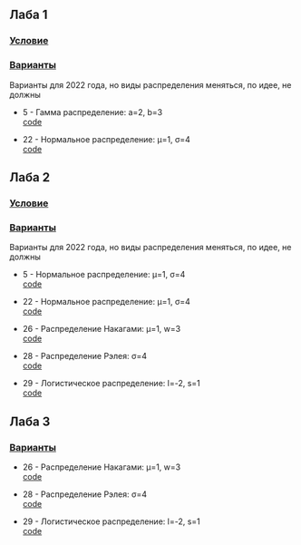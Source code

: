 ## Лаба 1

### [Условие][task_1]

### [Варианты][variants]

Варианты для 2022 года, но виды распределения меняться, по идее, не должны

* 5 - Гамма распределение: a=2, b=3  
  [code][laba_1_5]

* 22 - Нормальное распределение: μ=1, σ=4  
  [code][laba_1_22]


## Лаба 2

### [Условие][task_2]

### [Варианты][variants]

Варианты для 2022 года, но виды распределения меняться, по идее, не должны

* 5 - Нормальное распределение: μ=1, σ=4  
  [code][laba_2_5]

* 22 - Нормальное распределение: μ=1, σ=4  
  [code][laba_2_22]

* 26 - Распределение Накагами: μ=1, w=3  
  [code][laba_2_26]

* 28 - Распределение Рэлея: σ=4  
  [code][laba_2_28]

* 29 - Логистическое распределение: l=-2, s=1  
  [code][laba_2_29]


## Лаба 3

### [Варианты][variants]

* 26 - Распределение Накагами: μ=1, w=3  
  [code][laba_3_26]

* 28 - Распределение Рэлея: σ=4  
  [code][laba_3_28]

* 29 - Логистическое распределение: l=-2, s=1  
  [code][laba_3_29]


[variants]: ../media/variants.pdf

[task_1]: https://vk.com/doc261566934_629314993?hash=j1fJkzKGfIZP11mYvQu0xP9ZInJZiZtw7tgiL5xcDB8&dl=l8QciqfYi7ATjn9dNi374oSwaqzmWmhzKdnoZigKFTk

[laba_1_5]: ../src/laba_1/num_5.m

[laba_1_22]: ../src/laba_1/num_22.m


[task_2]: ../media/laba_2/task.pdf

[laba_2_5]: ../src/laba_2/num_5.m

[laba_2_22]: ../src/laba_2/num_22.m

[laba_2_26]: ../src/laba_2/num_26.m

[laba_2_28]: ../src/laba_2/num_28.m

[laba_2_29]: ../src/laba_2/num_29.m


[laba_3_26]: ../src/laba_3/num_26.m

[laba_3_28]: ../src/laba_3/num_28.m

[laba_3_29]: ../src/laba_3/num_29.m
